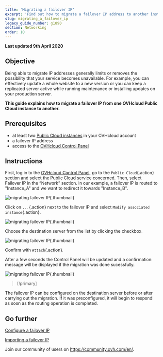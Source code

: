 ```yaml
---
title: 'Migrating a failover IP'
excerpt: 'Find out how to migrate a failover IP address to another instance'
slug: migrating_a_failover_ip
legacy_guide_number: g1890
section: Networking
order: 10
---
```


**Last updated 9th April 2020**

## Objective

Being able to migrate IP addresses generally limits or removes the possibility that your service becomes unavailable. For example, you can effectively update a whole website to a new version or you can keep a replicated server active while running maintenance or installing updates on your production server.

**This guide explains how to migrate a failover IP from one OVHcloud Public Cloud instance to another.**

## Prerequisites

- at least two [Public Cloud instances]({ovh_www}/public-cloud/) in your OVHcloud account
- a failover IP address
- access to the [OVHcloud Control Panel](https://ca.ovh.com/auth/?action=gotomanager&from=https://www.ovh.com/ca/en/&ovhSubsidiary=ca)

## Instructions

First, log in to the [OVHcloud Control Panel](https://ca.ovh.com/auth/?action=gotomanager&from=https://www.ovh.com/ca/en/&ovhSubsidiary=ca), go to the `Public Cloud`{.action} section and select the Public Cloud service concerned. Then, select Failover IP in the “Network” section.
In our example, a failover IP is routed to "Instance_A" and we want to redirect it towards "Instance_B".

![migrating failover IP](images/failover.png){.thumbnail}

Click on `...`{.action} next to the failover IP and select `Modify associated instance`{.action}.

![migrating failover IP](images/modify.png){.thumbnail}

Choose the destination server from the list by clicking the checkbox.

![migrating failover IP](images/modify1.png){.thumbnail}

Confirm with `Attach`{.action}.

After a few seconds the Control Panel will be updated and a confirmation message will be displayed if the migration was done sucessfully.

![migrating failover IP](images/modify2.png){.thumbnail}

> [!primary]
>
The failover IP can be configured on the destination server before or after carrying out the migration. If it was preconfigured, it will begin to respond as soon as the routing operation is completed.
>

## Go further

[Configure a failover IP](../configure_a_failover_ip)

[Importing a failover IP](../import_a_failover_ip)

Join our community of users on <https://community.ovh.com/en/>.
